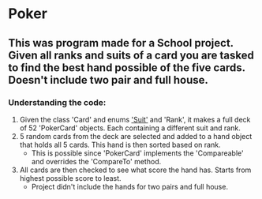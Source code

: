 # Poker

## This was program made for a School project. Given all ranks and suits of a card you are tasked to find the best hand possible of the five cards. Doesn't include two pair and full house.

### Understanding the code:
1. Given the class 'Card' and enums ['Suit'](https://github.com/TheFosh/Poker/blob/main/Poker/src/poker/Suit.java) and 'Rank', it makes a full deck of 52 'PokerCard' objects. Each containing a different suit and rank.
2. 5 random cards from the deck are selected and added to a hand object that holds all 5 cards. This hand is then sorted based on rank.
   * This is possible since 'PokerCard' implements the 'Compareable' and overrides the 'CompareTo' method.
3. All cards are then checked to see what score the hand has. Starts from highest possible score to least.
   * Project didn't include the hands for two pairs and full house.
